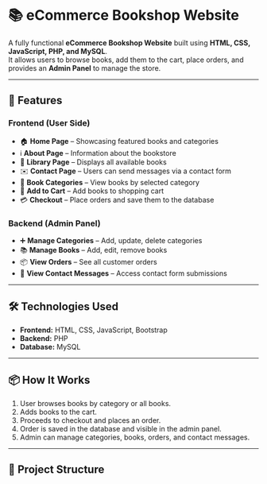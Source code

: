 # 📚 eCommerce Bookshop Website

A fully functional **eCommerce Bookshop Website** built using **HTML, CSS, JavaScript, PHP, and MySQL**.  
It allows users to browse books, add them to the cart, place orders, and provides an **Admin Panel** to manage the store.

---

## 🚀 Features

### **Frontend (User Side)**  
- 🏠 **Home Page** – Showcasing featured books and categories  
- ℹ️ **About Page** – Information about the bookstore  
- 📖 **Library Page** – Displays all available books  
- ✉️ **Contact Page** – Users can send messages via a contact form  
- 📂 **Book Categories** – View books by selected category  
- 🛒 **Add to Cart** – Add books to shopping cart  
- 💳 **Checkout** – Place orders and save them to the database  

### **Backend (Admin Panel)**  
- ➕ **Manage Categories** – Add, update, delete categories  
- 📚 **Manage Books** – Add, edit, remove books  
- 📦 **View Orders** – See all customer orders  
- 📩 **View Contact Messages** – Access contact form submissions  

---

## 🛠️ Technologies Used
- **Frontend:** HTML, CSS, JavaScript, Bootstrap  
- **Backend:** PHP  
- **Database:** MySQL  

---

## 📦 How It Works
1. User browses books by category or all books.  
2. Adds books to the cart.  
3. Proceeds to checkout and places an order.  
4. Order is saved in the database and visible in the admin panel.  
5. Admin can manage categories, books, orders, and contact messages.  

---

## 📂 Project Structure
